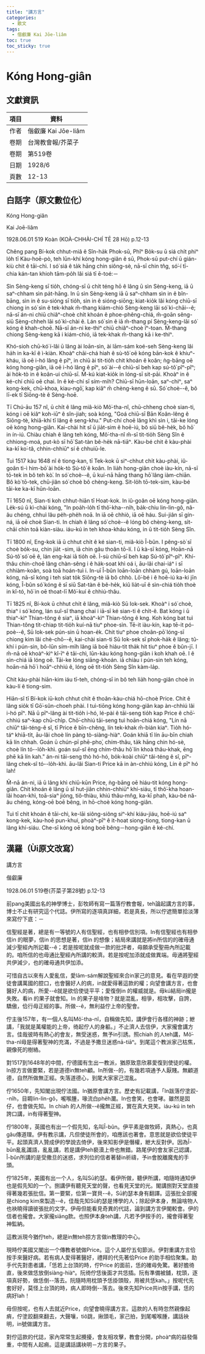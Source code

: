 ```yaml
---
title: "講方言"
categories:
  - 散文
tags:
  - 偕叡廉 Kai Jōe-liâm
toc: true
toc_sticky: true
---
```


# Kóng Hong-giân

## 文獻資訊

| 項目 | 資料 |
|---|---|
| 作者 | 偕叡廉 Kai Jōe-liâm |
| 卷期 | 台灣教會報/芥菜子 |
| 卷期 | 第519卷 |
| 日期 | 1928/6 |
| 頁數 | 12-13 |

## 白話字（原文數位化）

Kóng Hong-giân

Kai Joē-liâm

1928.06.01 519 Koàn (KOÀ-CHHÀI-CHÍ TĒ 28 Hō) p.12-13

Chêng pang Bí-kok chhut-miâ ê Sîn-ha̍k Phok-sū, Phîⁿ Bo̍k-su ū siá chi̍t phiⁿ lo̍h tī Kàu-hoē-pò, teh lūn-khí kóng hong-giân ê sū, Phok-sū put-chí ū gián-kiù chit ê tāi-chì. I só͘ siá ê ta̍k hāng chin siông-sè, nā-sī chin tn̂g, só͘-í tī-chia kán-tan khioh tām-po̍h lâi siá tī ē-toé:－

Sìn Sèng-keng sī tio̍h, chóng-sī ū chi̍t téng hō ê lâng ū sìn Sèng-keng, iā ū saⁿ-chham sìn pa̍t-hāng. In ū sìn Sèng-keng iā ū saⁿ-chham sìn in ê bîn-bāng, sìn in ê su-sióng sī tio̍h, sìn in ê sióng-siōng; kiat-kio̍k lâi kóng chiū-sī chiong in só͘ sìn ê tek-khak m̄-thang kiám-chió Sèng-keng lāi só͘ kì-chāi--ê; nā-sī án-ni chiū chiâⁿ-choè chi̍t khoán ê phoe-phêng-chiá, m̄-goān sêng-siū Sèng-chheh lāi só͘ kì-chài ê. Lán só͘ sìn ê iā m̄-thang pí Sèng-keng-lāi só͘ kóng ê khah-choē. Nā-sī án-ni ke-thiⁿ chiū chiâⁿ-choè īⁿ-toan. M̄-thang chiong Sèng-keng kā i kiám-chió, iā tek-khak m̄-thang kā i ke-thiⁿ.

Khó-sioh chū-kó͘ í-lâi ū lâng ài loān-sìn, ài lām-sám koé-seh Sèng-keng lâi ha̍h in ka-kī ê ì-kiàn. Khoàⁿ chāi-chá hiah ê sù-tô͘ oē kóng bān-kok ê khiuⁿ-kháu, iā oē i-hó lâng ê pīⁿ, in chiū ài tit-tio̍h chit khoán ê koân; ǹg-bāng oē kóng hong-giân, iā oē i-hó lâng ê pīⁿ, só͘ ài--ê chiū-sī beh kap sú-tô͘ pîⁿ-pîⁿ; ài ho̍k-tò in ê koân-ui chiū-sī. M̄-kú kiat-kio̍k in lóng-sī sit-pāi. Khoàⁿ in ê ké-chí chiū oē chai. In ê ké-chí sī sím-mi̍h? Chiū-sī hūn-loān, saⁿ-chiⁿ, saⁿ kong-kek, chū-khoa, kiau-ngō͘, kap kiâⁿ m̄ chèng-keng ê sū. Só͘ choè--ê, bô lī-ek tī Siōng-tè ê Sèng-hoē.

Tī Chú-āu 157 nî, ū chi̍t ê lâng miâ-kiò Mô͘-tha-nî, chū-chheng choè sian-ti, kóng i oē kiâⁿ koh-iūⁿ ê sîn-jiah; soà kóng, "Goá chiū-sī Bān Koân-lêng ê Siōng-tè, khiā-khí tī lâng ê seng-khu." Put-chí choē lâng khì sìn i, tāi-ke lóng oē kóng hong-giân. Kai-chài hit sî ū jia̍t-sim ê hoē-iú, bô siū bê-he̍k, bô hō͘ in ín-iú. Chiàu chiah ê lâng teh kóng, Mô͘-tha-nî m̄-sī tit-tio̍h Sèng Sîn ê chhiong-moá, put-kò sī hō͘ Sat-tàn bê-he̍k nā-tiāⁿ. Kàu-bé chit ê kàu-phài ka-kī ko͘-tâ, chhin-chhiūⁿ sí ê chhuiū-le.

Tuì 1517 kàu 1648 nî ê tiong-kan, tī Tek-kok ū siⁿ-chhut chi̍t kàu-phài, iû-goân tì-ì him-bō͘ ài ho̍k-tò Sú-tô͘ ê koân. In lia̍h hong-giân choè iàu-kín, nā-sī tō-tek in bô teh kò͘. In só͘ choè--ê, ū kuí-nā hāng thang hō͘ lâng iàm-chiān. Bô kò͘ tō-tek, chū-jiân só͘ choè bô chèng-keng. Sit-lo̍h tō-tek-sim, kàu-bé tāi-ke ka-kī hūn-loān.

Tī 1650 nî, Sian-ti koh chhut-hiān tī Hoat-kok. In iû-goân oē kóng hong-giân. Le̍k-sú ū kì-chài kóng, "In poa̍h-lo̍h tī thô͘-kha--ni̍h, ba̍k-chiu lin-lin-gô, nâ-âu chéng, chhuì lâu pe̍h-phe̍h noā. In iā oē chhiò, iā oē háu. Sui-jiân sī gín-ná, iā oē choè Sian-ti. In chiah ê lâng só͘ choè--ê lóng bô chèng-keng, si̍t-chāi chin toā kiàn-siàu. iáu-kú in teh khoa-kháu kóng, in ū tit-tio̍h Sèng Sîn.

Tī 1800 nî, Eng-kok iā ū chhut chi̍t ê ké sian-ti, miâ-kiò Î-bûn. I pêng-sò͘ sī choè bo̍k-su, chin jia̍t -sim, iā chin gâu thoân tō-lí. I ū kà-sī kóng, Hoān-nā Sú-tô͘ só͘ oē ê, lán eng-kai iā tio̍h oē. Ì-sù chiū-sī beh kap Sú-tô͘ pîⁿ-pîⁿ. Khí-thâu chin-choē lâng chàn-sêng i ê ha̍k-soat khì oá i, āu-lâi chai-iáⁿ i sī chhiàm-koân, soà toā hoán-tuì i. In-uī Î-bûn loān-loān chhàm gú, loān-loān kóng, nā-sī kóng i teh siat to̍k Siōng-tè iā bô chhò. Lō͘-bé i ê hoē-iú ka-ki jīn kóng, Î-bûn só͘ kóng ê sī siū Sat-tàn ê bê-he̍k, kiû lia̍t-uī ê sìn-chiá tio̍h thoè in kî-tó, hō͘ in oē thoat-lī Mô͘-kuí ê chhiú-thâu.

Tī 1825 nî, Bí-kok ū chhut chi̍t ê lâng, miâ-kiò Sū Iok-sek. Khoàⁿ i só͘ choè, thiaⁿ i só͘ kóng, lán suî-sî thang chai i iā-sī ké sian-ti ê chi̍t-ê. Bat kóng i ū thiaⁿ-kìⁿ Thian-tông ê siaⁿ, iā khoàⁿ-kìⁿ Thian-tông ê kng. Koh kóng bat tuì Thian-tông ti̍t-chiap tit-tio̍h kuí-nā tiuⁿ phoe-sìn. Tē-it iàu-kín, kap tē-it pó-poè--ê, Sū Iok-sek pún-sin ū hoan-e̍k. Chit tiuⁿ phoe choân-pō͘ lóng-sī chiong kim lâi chè-chō--ê, kai-chài sian-ti Sū Iok-sek sī phok-ha̍k ê lâng; tû-khí i pún-sin, bô-lūn sím-mi̍h lâng iā boē hiáu-tit tha̍k hit tiuⁿ phoe ê bûn-jī. I m̄-nā oē khoàⁿ-kìⁿ kî-īⁿ ê tāi-chì, lūn-kàu kóng hong-giân i koh khah oē. I ê sìn-chiá iā lóng oē. Tāi-ke lóng siāng-khoán. iā chiàu i pún-sin teh kóng, hoān-nā hō͘ i hoāⁿ-chhiú ê, lóng oē tit-tio̍h Sèng Sîn kàm-la̍p.

Chit kàu-phài hiān-kim iáu tī-teh, chóng-sī in bô teh lia̍h hong-giân choè in kàu-lí ê tiong-sim.

Hiān-sî tī Bí-kok iū-koh chhut chi̍t ê thoân-kàu-chiá hō-choè Price. Chit ê lâng sio̍k tī Gō͘-sûn-choeh phài. I tuì-tiōng kóng hong-giân kap àn-chhiú lâi i-hó pīⁿ. Nā ū pīⁿ-lâng ài tit-tio̍h i-hó, lé-pài ê tāi-seng tio̍h kap Price ê chō͘-chhiú saⁿ-kap chū-chi̍p. Chō͘-chhiú tāi-seng tuì hoān-chiá kóng, "Lín nā chiūⁿ tâi-téng-ê sî, tī Price ê bīn-chêng, lín tek-khak m̄-bián kiaⁿ. Tio̍h hó-táⁿ khiā-ti̍t, āu-lâi choè lín pàng tò-siàng-hiàⁿ. Goán khiā tī lín āu-bīn chiah kā lín chhah. Goán ū chún-pī phē-pho͘, chím-thâu, ta̍k hāng chin hó-sè, choè lín tó--lo̍h-khì. goán suî-sî ēng chím-thâu hō͘ lín khoà thâu-khak, ēng phē kā lín kah." án-ni tāi-seng thò hó-hó, bo̍k-koài chiūⁿ tâi-téng ê sî, pīⁿ-lâng chek-sî tó--lo̍h-khì. āu-lâi Sian-ti Price kā in àn-chhiú kóng, Lín ê pīⁿ hó lah!

M̄-nā án-ni, iā ū lâng khì chiū-kūn Price, ǹg-bāng oē hiáu-tit kóng hong-giân. Chit khoán ê lâng ū sî hut-jiân chhin-chhiūⁿ khí-siáu, tī thô͘-kha hoan-lâi hoan-khì, toā-siaⁿ jióng, tiô-thiàu, khiú thâu-mn̂g, ka-kī phah, kàu-bé nâ-âu chéng, kóng-oē boē bêng, in hō-choè kóng hong-giân.

Tuì tī chit khoán ê tāi-chì, ke-lāi siông-siông siⁿ-khí kiáu-jiáu, hoē-iú saⁿ kong-kek, kàu-hoē pun-khui, phoàⁿ-pīⁿ ê it-hoat siong-tiong, tiong-kan ū lâng khí-siáu. Che-sī kóng oē kóng boē bêng－hong-giân ê ké-chí.

## 漢羅（Ùi原文改寫）

講方言

偕叡廉

1928.06.01 519卷(芥菜子第28號) p.12-13

前pang美國出名的神學博士，彭牧師有寫一篇落佇教會報，teh論起講方言的事，博士不止有研究這个代誌。伊所寫的逐項真詳細，若是真長，所以佇遮簡單拾淡薄來寫佇下底：－

信聖經是著，總是有一等號的人有信聖經，也有相參信別項。In有信聖經也有相參信in 的眠夢，信in 的思想是著，信in 的想像；結局來講就是將in所信的的確毋通減少聖經內所記載--ê；若是按呢就成做一款的批評者，毋願承受聖冊內所記載的。咱所信的也毋通比聖經內所講的較濟。若是按呢加添就成做異端。毋通將聖經共伊減少，也的確毋通共伊加添。

可惜自古以來有人愛亂信，愛lām-sám解說聖經來合in家己的意見。看在早遐的使徒會講萬國的腔口，也會醫好人的病，in就愛得著這款的權；向望會講方言，也會醫好人的病，所愛--ê就是欲佮使徒平平；愛復倒in 的權威就是。毋kú結局in攏是失敗。看in 的果子就會知。In 的果子是啥物？就是混亂，相爭，相攻擊，自誇，驕傲，佮行毋正經的事。所做--ê，無利益佇上帝的聖會。

佇主後157年，有一個人名叫Mô͘-tha-nî，自稱做先知，講伊會行各樣的神跡；紲講，「我就是萬權能的上帝，徛起佇人的身軀。」不止濟人去信伊，大家攏會講方言。佳哉彼時有熱心的會友，無受迷惑，無予in引誘。照chiah 的人teh講，Mô͘-tha-nî毋是得著聖神的充滿，不過是予撒旦迷惑nā-tiāⁿ。到尾這个教派家己枯焦，親像死的樹絡。

對1517到1648年的中間，佇德國有生出一教派，猶原致意欣慕愛復到使徒的權。In掠方言做要緊，若是道德in無teh顧。In所做--的，有幾若項通予人厭賤。無顧道德，自然所做無正經。失落道德心，到尾大家家己混亂。

佇1650年，先知閣出現佇法國。In猶原會講方言。歷史有記載講，「In跋落佇塗跤--ni̍h，目睭lin-lin-gô，嚨喉腫，喙流白phe̍h瀾。In也會笑，也會哮。雖然是囡仔，也會做先知。In chiah 的人所做--ê攏無正經，實在真大見笑。iáu-kú in teh誇口講，in有得著聖神。

佇1800年，英國也有出一个假先知，名叫Î-bûn。伊平素是做牧師，真熱心，也真gâu傳道理。伊有教示講，凡但使徒所會的，咱應該也著會。意思就是欲佮使徒平平。起頭真濟人贊成伊的學說去倚伊，後來知影伊是僭權，紲大反對伊。因為Î-bûn亂亂讖語，亂亂講，若是講伊teh褻瀆上帝也無錯。路尾伊的會友家己認講，Î-bûn所講的是受撒旦的迷惑，求列位的信者著替in祈禱，予in會脫離魔鬼的手頭。

佇1825年，美國有出一个人，名叫Sū約瑟。看伊所做，聽伊所講，咱隨時通知伊也是假先知的一个。捌講伊有聽見天堂的聲，也看見天堂的光。閣講捌對天堂直接得著幾若張批信。第一要緊，佮第一寶貝--ê，Sū約瑟本身有翻譯。這張批全部攏是chiong kim來製造--ê，佳哉先知Sū約瑟是博學的人；除起伊本身，無論啥物人也袂曉得讀彼張批的文字。伊毋但能看見奇異的代誌，論到講方言伊閣較會。伊的信者也攏會。大家攏siāng款。也照伊本身teh講，凡若予伊按手的，攏會得著聖神監納。

這教派現今猶佇teh，總是in無teh掠方言做in教理的中心。

現時佇美國又閣出一个傳教者號做Price。這个人屬佇五旬節派。伊對重講方言佮按手來醫好病。若有病人愛得著醫好，禮拜的代先著佮Price 的助手相佮聚集。助手代先對患者講，「恁若上台頂的時，佇Price 的面前，恁的確毋免驚。著好膽徛直，後來做恁放倒siàng-hiàⁿ。阮徛佇恁後面才共恁插。阮有準備被舖，枕頭，逐項真好勢，做恁倒--落去。阮隨時用枕頭予恁掛頭殼，用被共恁kah。」按呢代先套好好，莫怪上台頂的時，病人即時倒--落去。後來先知Price共in按手講，恁的病好lah！

毋但按呢，也有人去就近Price，向望會曉得講方言。這款的人有時忽然親像起痟，佇塗跤翻來翻去，大聲嚷，tiô跳，揪頭毛，家己拍，到尾嚨喉腫，講話袂明，in號做講方言。

對佇這款的代誌，家內常常生起攪擾，會友相攻擊，教會分開，phoàⁿ病的益發傷重，中間有人起痟。這是講話講袂明－方言的果子。

